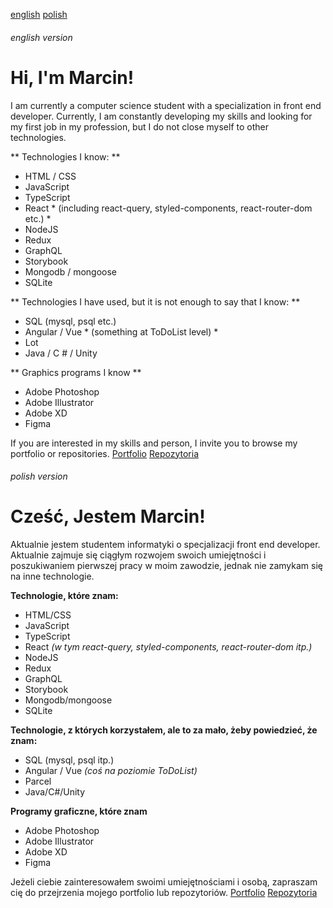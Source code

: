 [english](#english)
[polish](#polish)
###### english version
# Hi, I'm Marcin!
I am currently a computer science student with a specialization in front end developer. Currently, I am constantly developing my skills and looking for my first job in my profession, but I do not close myself to other technologies.

** Technologies I know: **
- HTML / CSS
- JavaScript
- TypeScript
- React * (including react-query, styled-components, react-router-dom etc.) *
- NodeJS
- Redux
- GraphQL
- Storybook
- Mongodb / mongoose
- SQLite

** Technologies I have used, but it is not enough to say that I know: **
- SQL (mysql, psql etc.)
- Angular / Vue * (something at ToDoList level) *
- Lot
- Java / C # / Unity

** Graphics programs I know **
- Adobe Photoshop
- Adobe Illustrator
- Adobe XD
- Figma

If you are interested in my skills and person, I invite you to browse my portfolio or repositories.
[Portfolio](https://marcin-czaniecki.netlify.app)
[Repozytoria](https://github.com/janossik?tab=repositories)

###### polish version
# Cześć, Jestem Marcin!
Aktualnie jestem studentem informatyki o specjalizacji front end developer. Aktualnie zajmuje się ciągłym rozwojem swoich umiejętności i poszukiwaniem pierwszej pracy w moim zawodzie, jednak nie zamykam się na inne technologie.

**Technologie, które znam:**
- HTML/CSS
- JavaScript
- TypeScript
- React *(w tym react-query, styled-components, react-router-dom itp.)*
- NodeJS
- Redux
- GraphQL
- Storybook
- Mongodb/mongoose
- SQLite

**Technologie, z których korzystałem, ale to za mało, żeby powiedzieć, że znam:**
- SQL (mysql, psql itp.)
- Angular / Vue *(coś na poziomie ToDoList)*
- Parcel
- Java/C#/Unity

**Programy graficzne, które znam**
- Adobe Photoshop
- Adobe Illustrator
- Adobe XD
- Figma

Jeżeli ciebie zainteresowałem swoimi umiejętnościami i osobą, zapraszam cię do przejrzenia mojego portfolio lub repozytoriów.
[Portfolio](https://marcin-czaniecki.netlify.app)
[Repozytoria](https://github.com/janossik?tab=repositories)

<!--
**janossik/janossik** is a ✨ _special_ ✨ repository because its `README.md` (this file) appears on your GitHub profile.

Here are some ideas to get you started:

- 🔭 I’m currently working on ...
- 🌱 I’m currently learning ...
- 👯 I’m looking to collaborate on ...
- 🤔 I’m looking for help with ...
- 💬 Ask me about ...
- 📫 How to reach me: ...
- 😄 Pronouns: ...
- ⚡ Fun fact: ...
-->

